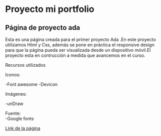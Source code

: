 # Proyecto mi portfolio

## Página de proyecto ada

Esta es una página creada para el primer proyecto Ada .En este proyecto utilizamos Html y Css, además se pone en práctica el responsive design para que la página pueda ser visualizada desde un dispositivo móvil.El proyecto esta en contrucción a medida que avancemos en el curso.

Recursos utilizados

Iconos:

-Font awesome
-Devicon

Imágenes:

-unDraw


Fuente:   
-Google fonts

[Link de la página](https://mi-portfolio.netlify.app)